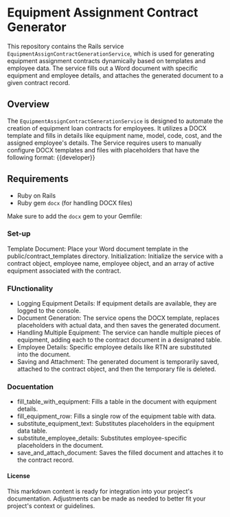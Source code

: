 # Equipment Assignment Contract Generator

This repository contains the Rails service `EquipmentAssignContractGenerationService`, which is used for generating equipment assignment contracts dynamically based on templates and employee data. The service fills out a Word document with specific equipment and employee details, and attaches the generated document to a given contract record.

## Overview

The `EquipmentAssignContractGenerationService` is designed to automate the creation of equipment loan contracts for employees. It utilizes a DOCX template and fills in details like equipment name, model, code, cost, and the assigned employee's details.
The Service requires users to manually configure DOCX templates and files with placeholders that have the following format: {{developer}} 



## Requirements

- Ruby on Rails
- Ruby gem `docx` (for handling DOCX files)

Make sure to add the `docx` gem to your Gemfile:

### Set-up 

Template Document: Place your Word document template in the public/contract_templates directory.
Initialization: Initialize the service with a contract object, employee name, employee object, and an array of active equipment associated with the contract.


### FUnctionality
- Logging Equipment Details: If equipment details are available, they are logged to the console.
- Document Generation: The service opens the DOCX template, replaces placeholders with actual data, and then saves the generated document.
- Handling Multiple Equipment: The service can handle multiple pieces of equipment, adding each to the contract document in a designated table.
- Employee Details: Specific employee details like RTN are substituted into the document.
- Saving and Attachment: The generated document is temporarily saved, attached to the contract object, and then the temporary file is deleted.


### Docuentation 
- fill_table_with_equipment: Fills a table in the document with equipment details.
- fill_equipment_row: Fills a single row of the equipment table with data.
- substitute_equipment_text: Substitutes placeholders in the equipment data table.
- substitute_employee_details: Substitutes employee-specific placeholders in the document.
- save_and_attach_document: Saves the filled document and attaches it to the contract record.



#### License
This markdown content is ready for integration into your project's documentation. Adjustments can be made as needed to better fit your project's context or guidelines.
